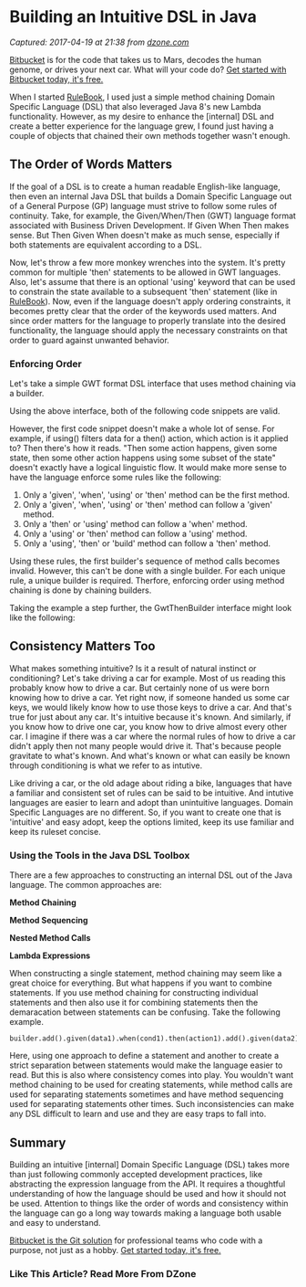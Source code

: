 # Building an Intuitive DSL in Java

_Captured: 2017-04-19 at 21:38 from [dzone.com](https://dzone.com/articles/building-a-dsl-in-java?oid=twitter&utm_content=buffer9511d&utm_medium=social&utm_source=twitter.com&utm_campaign=buffer)_

[Bitbucket](https://dzone.com/go?i=201143&u=https%3A%2F%2Fbitbucket.org%2Fproduct%3Futm_source%3Ddzone%26utm_medium%3Dpaid-content%26utm_content%3Dtext-code-that-takes-us-to-mars%26utm_campaign%3Dbitbucket_adexp-bbtofu_dzone-text) is for the code that takes us to Mars, decodes the human genome, or drives your next car. What will your code do? [Get started with Bitbucket today, it's free.](https://dzone.com/go?i=201143&u=https%3A%2F%2Fbitbucket.org%2Fproduct%3Futm_source%3Ddzone%26utm_medium%3Dpaid-content%26utm_content%3Dtext-code-that-takes-us-to-mars%26utm_campaign%3Dbitbucket_adexp-bbtofu_dzone-text)

When I started [RuleBook](https://github.com/rulebook-rules/rulebook), I used just a simple method chaining Domain Specific Language (DSL) that also leveraged Java 8's new Lambda functionality. However, as my desire to enhance the [internal] DSL and create a better experience for the language grew, I found just having a couple of objects that chained their own methods together wasn't enough.

## The Order of Words Matters

If the goal of a DSL is to create a human readable English-like language, then even an internal Java DSL that builds a Domain Specific Language out of a General Purpose (GP) language must strive to follow some rules of continuity. Take, for example, the Given/When/Then (GWT) language format associated with Business Driven Development. If Given <Some State> When <Some Condition> Then <Some Action> makes sense. But Then <Some Action> Given <Some State> When <Some Condition> doesn't make as much sense, especially if both statements are equivalent according to a DSL.

Now, let's throw a few more monkey wrenches into the system. It's pretty common for multiple 'then' statements to be allowed in GWT languages. Also, let's assume that there is an optional 'using' keyword that can be used to constrain the state available to a subsequent 'then' statement (like in [RuleBook](https://github.com/rulebook-rules/rulebook)). Now, even if the language doesn't apply ordering constraints, it becomes pretty clear that the order of the keywords used matters. And since order matters for the language to properly translate into the desired functionality, the language should apply the necessary constraints on that order to guard against unwanted behavior.

### Enforcing Order

Let's take a simple GWT format DSL interface that uses method chaining via a builder.

Using the above interface, both of the following code snippets are valid.

However, the first code snippet doesn't make a whole lot of sense. For example, if using() filters data for a then() action, which action is it applied to? Then there's how it reads. "Then some action happens, given some state, then some other action happens using some subset of the state" doesn't exactly have a logical linguistic flow. It would make more sense to have the language enforce some rules like the following:

  1. Only a 'given', 'when', 'using' or 'then' method can be the first method.
  2. Only a 'given', 'when', 'using' or 'then' method can follow a 'given' method.
  3. Only a 'then' or 'using' method can follow a 'when' method.
  4. Only a 'using' or 'then' method can follow a 'using' method.
  5. Only a 'using', 'then' or 'build' method can follow a 'then' method.

Using these rules, the first builder's sequence of method calls becomes invalid. However, this can't be done with a single builder. For each unique rule, a unique builder is required. Therfore, enforcing order using method chaining is done by chaining builders.

Taking the example a step further, the GwtThenBuilder interface might look like the following:

## Consistency Matters Too

What makes something intuitive? Is it a result of natural instinct or conditioning? Let's take driving a car for example. Most of us reading this probably know how to drive a car. But certainly none of us were born knowing how to drive a car. Yet right now, if someone handed us some car keys, we would likely know how to use those keys to drive a car. And that's true for just about any car. It's intuitive because it's known. And similarly, if you know how to drive one car, you know how to drive almost every other car. I imagine if there was a car where the normal rules of how to drive a car didn't apply then not many people would drive it. That's because people gravitate to what's known. And what's known or what can easily be known through conditioning is what we refer to as intutive.

Like driving a car, or the old adage about riding a bike, languages that have a familiar and consistent set of rules can be said to be intuitive. And intutive languages are easier to learn and adopt than unintuitive languages. Domain Specific Languages are no different. So, if you want to create one that is 'intuitive' and easy adopt, keep the options limited, keep its use familiar and keep its ruleset concise.

### Using the Tools in the Java DSL Toolbox

There are a few approaches to constructing an internal DSL out of the Java language. The common approaches are:

**Method Chaining**

**Method Sequencing**

**Nested Method Calls**

**Lambda Expressions**

When constructing a single statement, method chaining may seem like a great choice for everything. But what happens if you want to combine statements. If you use method chaining for constructing individual statements and then also use it for combining statements then the demaracation between statements can be confusing. Take the following example.
    
    
    builder.add().given(data1).when(cond1).then(action1).add().given(data2).when(cond2).then(action2);

Here, using one approach to define a statement and another to create a strict separation between statements would make the language easier to read. But this is also where consistency comes into play. You wouldn't want method chaining to be used for creating statements, while method calls are used for separating statements sometimes and have method sequencing used for separating statements other times. Such inconsistencies can make any DSL difficult to learn and use and they are easy traps to fall into.

## Summary

Building an intuitive [internal] Domain Specific Language (DSL) takes more than just following commonly accepted development practices, like abstracting the expression language from the API. It requires a thoughtful understanding of how the language should be used and how it should not be used. Attention to things like the order of words and consistency within the language can go a long way towards making a language both usable and easy to understand.

[Bitbucket is the Git solution](https://dzone.com/go?i=201144&u=https%3A%2F%2Fbitbucket.org%2Fproduct%3Futm_source%3Ddzone%26utm_medium%3Dpaid-content%26utm_content%3Dtext-teams-who-code-with-a-purpose%26utm_campaign%3Dbitbucket_adexp-bbtofu_dzone-text) for professional teams who code with a purpose, not just as a hobby. [Get started today, it's free.](https://dzone.com/go?i=201144&u=https%3A%2F%2Fbitbucket.org%2Fproduct%3Futm_source%3Ddzone%26utm_medium%3Dpaid-content%26utm_content%3Dtext-teams-who-code-with-a-purpose%26utm_campaign%3Dbitbucket_adexp-bbtofu_dzone-text)

### Like This Article? Read More From DZone
